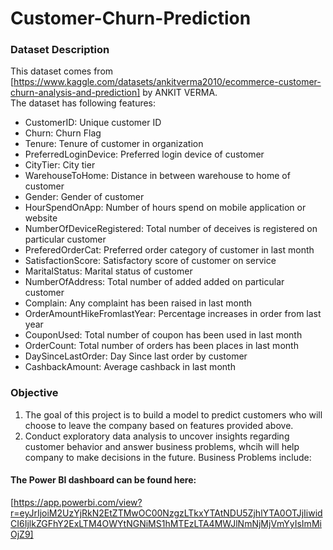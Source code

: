# Customer-Churn-Prediction
### Dataset Description
This dataset comes from [https://www.kaggle.com/datasets/ankitverma2010/ecommerce-customer-churn-analysis-and-prediction] by ANKIT VERMA.   
The dataset has following features:  
* CustomerID: Unique customer ID
* Churn: Churn Flag
* Tenure: Tenure of customer in organization
* PreferredLoginDevice: Preferred login device of customer
* CityTier: City tier
* WarehouseToHome: Distance in between warehouse to home of customer
* Gender: Gender of customer
* HourSpendOnApp: Number of hours spend on mobile application or website
* NumberOfDeviceRegistered: Total number of deceives is registered on particular customer
* PreferedOrderCat: Preferred order category of customer in last month
* SatisfactionScore: Satisfactory score of customer on service
* MaritalStatus: Marital status of customer
* NumberOfAddress: Total number of added added on particular customer
* Complain: Any complaint has been raised in last month
* OrderAmountHikeFromlastYear: Percentage increases in order from last year
* CouponUsed: Total number of coupon has been used in last month
* OrderCount: Total number of orders has been places in last month
* DaySinceLastOrder: Day Since last order by customer
* CashbackAmount: Average cashback in last month

### Objective
1. The goal of this project is to build a model to predict customers who will choose to leave the company based on features provided above.
2. Conduct exploratory data analysis to uncover insights regarding customer behavior and answer business problems, whcih will help company to make decisions in the future. Business Problems include:  

#### The Power BI dashboard can be found here: 
 [https://app.powerbi.com/view?r=eyJrIjoiM2UzYjRkN2EtZTMwOC00NzgzLTkxYTAtNDU5ZjhlYTA0OTJjIiwidCI6IjlkZGFhY2ExLTM4OWYtNGNiMS1hMTEzLTA4MWJlNmNjMjVmYyIsImMiOjZ9]
